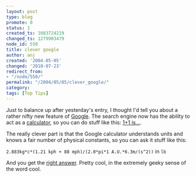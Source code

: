 ```yaml
---
layout: post
type: blog
promote: 0
status: 1
created_ts: 1083724219
changed_ts: 1279903479
node_id: 550
title: clever google
author: anj
created: '2004-05-05'
changed: '2010-07-23'
redirect_from:
- "/node/550/"
permalink: "/2004/05/05/clever_google/"
category: 
tags: [Top Tips]
---
```

Just to balance up after yesterday's entry, I thought I'd tell you about a rather nifty new feature of [Google](http://www.google.com/).  The search engine now has the ability to act as a [calculator](http://www.google.co.nz/help/calculator.html), so you can do stuff like this: [1+1 is...](http://www.google.co.nz/search?hl=en&amp;ie=UTF-8&amp;oe=UTF-8&amp;q=1%2B1&amp;btnG=Search&amp;meta=).

The really clever part is that the Google calculator understands units and knows a fair number of physical constants, so you can ask it stuff like this:

`2.883kg*c*(1.21 kph + 88 mph)/(2.0*pi*1 A.U.*6.3m/(s^2))` in `lb`

And you get the [right answer](http://www.google.com/search?hl=en&amp;lr=&amp;ie=UTF-8&amp;oe=UTF-8&amp;q=2.883kg*c*%281.21+kph+%2B+88+mph%29%2F%282.0*pi*1+A.U.*6.3m%2Fs%5E2%29+in+lb&amp;btnG=Search).  Pretty cool, in the extremely geeky sense of the word cool.
